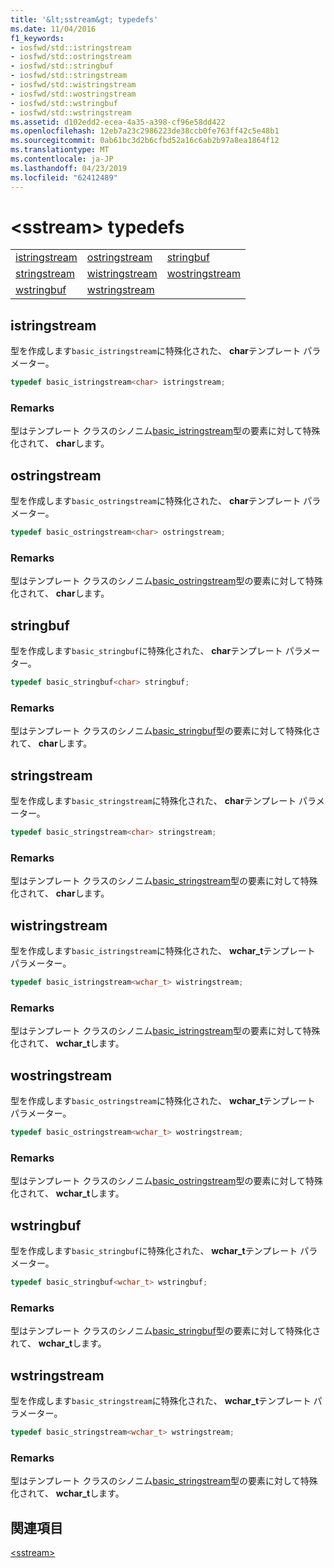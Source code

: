 ```yaml
---
title: '&lt;sstream&gt; typedefs'
ms.date: 11/04/2016
f1_keywords:
- iosfwd/std::istringstream
- iosfwd/std::ostringstream
- iosfwd/std::stringbuf
- iosfwd/std::stringstream
- iosfwd/std::wistringstream
- iosfwd/std::wostringstream
- iosfwd/std::wstringbuf
- iosfwd/std::wstringstream
ms.assetid: d102edd2-ecea-4a35-a398-cf96e58dd422
ms.openlocfilehash: 12eb7a23c2986223de38ccb0fe763ff42c5e48b1
ms.sourcegitcommit: 0ab61bc3d2b6cfbd52a16c6ab2b97a8ea1864f12
ms.translationtype: MT
ms.contentlocale: ja-JP
ms.lasthandoff: 04/23/2019
ms.locfileid: "62412489"
---
```

# <a name="ltsstreamgt-typedefs"></a>&lt;sstream&gt; typedefs

||||
|-|-|-|
|[istringstream](#istringstream)|[ostringstream](#ostringstream)|[stringbuf](#stringbuf)|
|[stringstream](#stringstream)|[wistringstream](#wistringstream)|[wostringstream](#wostringstream)|
|[wstringbuf](#wstringbuf)|[wstringstream](#wstringstream)|

## <a name="istringstream"></a>  istringstream

型を作成します`basic_istringstream`に特殊化された、 **char**テンプレート パラメーター。

```cpp
typedef basic_istringstream<char> istringstream;
```

### <a name="remarks"></a>Remarks

型はテンプレート クラスのシノニム[basic_istringstream](../standard-library/basic-istringstream-class.md)型の要素に対して特殊化されて、 **char**します。

## <a name="ostringstream"></a>  ostringstream

型を作成します`basic_ostringstream`に特殊化された、 **char**テンプレート パラメーター。

```cpp
typedef basic_ostringstream<char> ostringstream;
```

### <a name="remarks"></a>Remarks

型はテンプレート クラスのシノニム[basic_ostringstream](../standard-library/basic-ostringstream-class.md)型の要素に対して特殊化されて、 **char**します。

## <a name="stringbuf"></a>  stringbuf

型を作成します`basic_stringbuf`に特殊化された、 **char**テンプレート パラメーター。

```cpp
typedef basic_stringbuf<char> stringbuf;
```

### <a name="remarks"></a>Remarks

型はテンプレート クラスのシノニム[basic_stringbuf](../standard-library/basic-stringbuf-class.md)型の要素に対して特殊化されて、 **char**します。

## <a name="stringstream"></a>  stringstream

型を作成します`basic_stringstream`に特殊化された、 **char**テンプレート パラメーター。

```cpp
typedef basic_stringstream<char> stringstream;
```

### <a name="remarks"></a>Remarks

型はテンプレート クラスのシノニム[basic_stringstream](../standard-library/basic-stringstream-class.md)型の要素に対して特殊化されて、 **char**します。

## <a name="wistringstream"></a>  wistringstream

型を作成します`basic_istringstream`に特殊化された、 **wchar_t**テンプレート パラメーター。

```cpp
typedef basic_istringstream<wchar_t> wistringstream;
```

### <a name="remarks"></a>Remarks

型はテンプレート クラスのシノニム[basic_istringstream](../standard-library/basic-istringstream-class.md)型の要素に対して特殊化されて、 **wchar_t**します。

## <a name="wostringstream"></a>  wostringstream

型を作成します`basic_ostringstream`に特殊化された、 **wchar_t**テンプレート パラメーター。

```cpp
typedef basic_ostringstream<wchar_t> wostringstream;
```

### <a name="remarks"></a>Remarks

型はテンプレート クラスのシノニム[basic_ostringstream](../standard-library/basic-ostringstream-class.md)型の要素に対して特殊化されて、 **wchar_t**します。

## <a name="wstringbuf"></a>  wstringbuf

型を作成します`basic_stringbuf`に特殊化された、 **wchar_t**テンプレート パラメーター。

```cpp
typedef basic_stringbuf<wchar_t> wstringbuf;
```

### <a name="remarks"></a>Remarks

型はテンプレート クラスのシノニム[basic_stringbuf](../standard-library/basic-stringbuf-class.md)型の要素に対して特殊化されて、 **wchar_t**します。

## <a name="wstringstream"></a>  wstringstream

型を作成します`basic_stringstream`に特殊化された、 **wchar_t**テンプレート パラメーター。

```cpp
typedef basic_stringstream<wchar_t> wstringstream;
```

### <a name="remarks"></a>Remarks

型はテンプレート クラスのシノニム[basic_stringstream](../standard-library/basic-stringstream-class.md)型の要素に対して特殊化されて、 **wchar_t**します。

## <a name="see-also"></a>関連項目

[\<sstream>](../standard-library/sstream.md)<br/>
